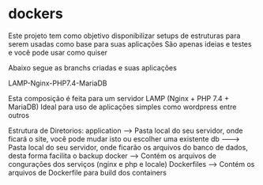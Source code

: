 # dockers

Este projeto tem como objetivo disponibilizar setups de estruturas para serem usadas como base para suas aplicações
São apenas ideias e testes e você pode usar como quiser

Abaixo segue as branchs criadas e suas aplicações

LAMP-Nginx-PHP7.4-MariaDB

  Esta composição é feita para um servidor LAMP (Nginx + PHP 7.4 + MariaDB)
  Ideal para uso de aplicações simples como wordpress entre outros

  Estrutura de Diretorios:
	  application --> Pasta local do seu servidor, onde ficará o site, você pode mudar isto ou escolher uma existente
	  db ---> Pasta local do seu servidor, onde ficarão os arquivos do banco de dados, desta forma facilita o backup
	  docker --> Contém os arquivos de congurações dos serviços (nginx e php e locale)
	  Dockerfiles --> Contém os arquivos de Dockerfile para build dos containers

